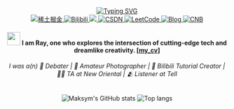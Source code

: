 <!---
DURUII/DURUII is a ✨ special ✨ repository because its `README.md` (this file) appears on your GitHub profile.
You can click the Preview link to take a look at your changes.
--->

<div align="center">
    <a href="https://git.io/typing-svg"><img src="https://readme-typing-svg.demolab.com?font=LXGW+WenKai+TC&pause=1000&center=true&vCenter=true&width=435&lines=Welcome+to+my+GitHub+profile+page!;%E6%AC%A2%E8%BF%8E%E6%9D%A5%E5%88%B0%E6%88%91%E7%9A%84+GitHub+%E4%B8%BB%E9%A1%B5%EF%BC%81%E9%9A%8F%E4%BE%BF%E7%9E%A7%E7%9E%A7%EF%BC%81" alt="Typing SVG" /></a>
</div>

<div align="center">
    <a href="https://juejin.cn/user/1391327537798315">
    <img src="https://img.shields.io/badge/juejin-007FFF?style=for-the-badge&logo=juejin&logoColor=white" alt="稀土掘金">
    </a>
    <a href="https://space.bilibili.com/23442583">
        <img src="https://img.shields.io/badge/Bilibili-00A1D6?style=for-the-badge&logo=bilibili&logoColor=white" alt="Bilibili">
    </a>
    <a href="mailto:wust.durui@gmail.com?body=Messages may be filtered accidentally. Consider re-sending if no reply within 48h.">
        <img src="https://img.shields.io/badge/gmail-%23DD0031.svg?&style=for-the-badge&logo=gmail&logoColor=white"/>
    </a>
    <a href="https://blog.csdn.net/Raymond_Duu">
        <img src="https://img.shields.io/badge/CSDN-FF4C00?style=for-the-badge&logo=c&logoColor=white" alt="CSDN">
    </a>
    <a href="https://leetcode.cn/u/an-ru-shan/">
    <img src="https://img.shields.io/badge/LeetCode-%23000000?style=for-the-badge&logo=leetcode&logoColor=yellow" alt="LeetCode">
    </a>
    <a href="https://www.cnblogs.com/anrushan">
        <img src="https://img.shields.io/badge/Blog-2e7acc?style=for-the-badge&logo=hexo&logoColor=white" alt="Blog">
    </a>
    <a href="https://cnb.cool/u/DURUII/repos">
    <img src="https://img.shields.io/badge/CNB-ff6f61?style=for-the-badge&logo=codeforces&logoColor=white" alt="CNB">
    </a>
</div>

#### <div align="center"><img src="https://raw.githubusercontent.com/iampavangandhi/iampavangandhi/master/gifs/Hi.gif" width="30"> I am Ray, one who explores the intersection of cutting-edge tech and dreamlike creativity. [[my_cv](https://github.com/DURUII/DURUII/blob/main/cv.pdf)]</div>

###### <div align="center">I was a(n) 🎤 Debater | 📸 Amateur Photographer | 🎥 Bilibili Tutorial Creator | 🧑‍🏫 TA at New Oriental | 🫂 Listener at Tell</div>

<div align="center">
<img alt="Maksym's GitHub stats" src="https://github-readme-stats.vercel.app/api?username=DURUII&show_icons=true&theme=vue&count_private=true&line_height=24.999"/>
<img alt="Top langs" src="https://github-readme-stats.vercel.app/api/top-langs/?username=DURUII&layout=compact&&langs_count=8&theme=vue&hide=jupyter%20notebook,tex,css"/>
</div>

<!--- ![GithubStats](https://github-readme-stats.vercel.app/api?username=DURUII&show_icons=true&theme=vue&count_private=true&hide=contribs,prs) --->
